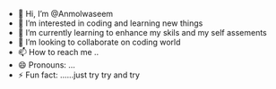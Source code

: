 - 👋 Hi, I’m @Anmolwaseem
- 👀 I’m interested in  coding and learning new things
- 🌱 I’m currently learning  to enhance my skils and my self assements 
- 💞️ I’m looking to collaborate on  coding world 
- 📫 How to reach me ..
- 😄 Pronouns: ...
- ⚡ Fun fact: ......just try try and try

<!---
Anmolwaseem/Anmolwaseem is a ✨ special ✨ repository because its `README.md` (this file) appears on your GitHub profile.
You can click the Preview link to take a look at your changes.
--->
